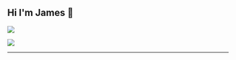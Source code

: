 ## Hi I'm James 👋


<p align="left">
  <img src="https://skillicons.dev/icons?i=js,react,nextjs,ts,tailwind,nodejs,express,supabase,postgres,php,mysql,git,github,html,css" />
</p>


![](https://github-readme-stats.vercel.app/api/top-langs/?username=jamesjimenezzz&theme=graywhite&hide_border=false&include_all_commits=false&count_private=false&layout=compact)

---

<!-- Proudly created with GPRM ( https://gprm.itsvg.in ) -->
